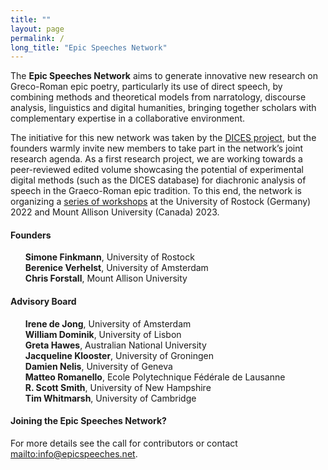 ```yaml
---
title: ""
layout: page
permalink: /
long_title: "Epic Speeches Network"
---
```


The <strong>Epic Speeches Network</strong> aims to generate innovative new research on Greco-Roman epic poetry, particularly its use of direct speech, by combining methods and theoretical models from narratology, discourse analysis, linguistics and digital humanities, bringing together scholars with complementary expertise in a collaborative environment. 

The initiative for this new network was taken by the <a href="/dices">DICES project</a>, but the founders warmly invite new members to take part in the network’s joint research agenda. As a first research project, we are working towards a peer-reviewed edited volume showcasing the potential of experimental digital methods (such as the DICES database) for diachronic analysis of speech in the Graeco-Roman epic tradition. To this end, the network is organizing a <a href="/cfp">series of workshops</a> at the University of Rostock (Germany) 2022 and Mount Allison University (Canada) 2023.

<h4>Founders</h4>

<ul style="list-style-type: none">
  <li><strong>Simone Finkmann</strong>, University of Rostock</li>
  <li><strong>Berenice Verhelst</strong>, University of Amsterdam</li>
  <li><strong>Chris Forstall</strong>, Mount Allison University</li>
</ul>


<h4>Advisory Board</h4>

<ul style="list-style-type: none">
  <li><strong>Irene de Jong</strong>, University of Amsterdam</li>
  <li><strong>William Dominik</strong>, University of Lisbon</li>
  <li><strong>Greta Hawes</strong>, Australian National University</li>
  <li><strong>Jacqueline Klooster</strong>, University of Groningen</li>
  <li><strong>Damien Nelis</strong>, University of Geneva</li>
  <li><strong>Matteo Romanello</strong>, Ecole Polytechnique Fédérale de Lausanne</li>
  <li><strong>R. Scott Smith</strong>, University of New Hampshire</li>
  <li><strong>Tim Whitmarsh</strong>, University of Cambridge</li>
</ul>
 
<h4>Joining the Epic Speeches Network?</h4>

For more details see the call for contributors or contact <a href="mailto:info@epicspeeches.net">mailto:info@epicspeeches.net</a>.
